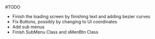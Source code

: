 
#TODO

* Finish the loading screen by finishing text and adding bezier curves
* Fix Buttons, possibly by changing to UI coordinates
* Add sub menus
* Finish SubMenu Class and sMenBtn Class
